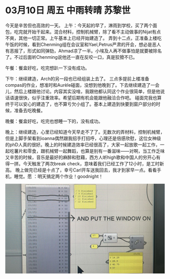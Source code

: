 # 03月10日 周五 中雨转晴 苏黎世

今天是辛苦但也高效的一天。
上午：今天起的早了，淋雨到学校，买了两个面包，吃完就开始干起来。混合材料，控制机械臂，除了看不主动做事的Nijat有点不爽，其他一切正常。上午基本上已经开始建造了。
弄到十二点，正准备上楼吃午饭的时候，看到Chenming组在会议室和Yael,Petrus严肃的开会，想必是恶人有恶报了，形式如同弹劾，Ahmad凉了一半。小埃及人再不做事怕是就要被除名了。不过后面听Chenming说他还一直在反咬一口，真是狡猾不已。

午餐：餐盒好吃，吃完想趴一下没有成功。

下午：继续建造，Arch的另一段也已经组装上去了。
三点多提前上楼准备compas的作业，想准时和Aurèle碰面，没想到他晚到了。下去继续建造了一会儿，然后上楼跟他讨论。内容其实没啥，我跟他都认同这个作业很简单，但是他说话语速很快，似乎注重效率。希望后期有机会能跟他融洽合作吧。
碰面完我也算终于可以安心的建造了，也不算亏欠小组了。基本上建造到快要到窗户部分的时候，准备去吃晚餐。

晚餐：餐盒好吃，吃完也想睡一下的，没有成功。

晚上：继续建造，心里已经知道今天早走不了了。无数次的弄材料，控制机械臂，但是上脚手架看到ioanna偶然跟我招手打招呼，心理还是倍感欣慰，这位女神级的phD人真的很好。晚上的时候建造效率已经很高了，大家一起放歌一起工作，一起吃薯片和零食，跟机械臂一起舞蹈，也算是别有一番滋味——对啊，当工作乏味又辛苦的时候，音乐是最好的麻醉和慰藉，西方人听high歌和中国人的穷开心有得一拼。今天触发了两次break check，意味着我们已经工作了12小时，是工时新高。
晚上做完已经是十点了，幸亏Carl开车送我回去，我才到家早一点。看看手机，睡觉。愿 ：明天搞定两个作业！goodnight！


![image](images\\640bbe3151f822acaf354604.jpg)




